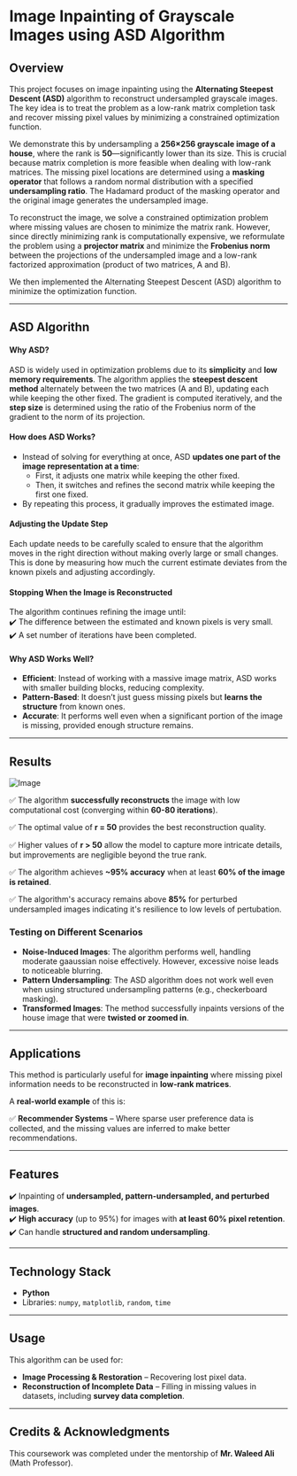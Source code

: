 # **Image Inpainting of Grayscale Images using ASD Algorithm**  

## **Overview**  
This project focuses on image inpainting using the **Alternating Steepest Descent (ASD)** algorithm to reconstruct undersampled grayscale images. The key idea is to treat the problem as a low-rank matrix completion task and recover missing pixel values by minimizing a constrained optimization function.  

We demonstrate this by undersampling a **256×256 grayscale image of a house**, where the rank is **50**—significantly lower than its size. This is crucial because matrix completion is more feasible when dealing with low-rank matrices. The missing pixel locations are determined using a **masking operator** that follows a random normal distribution with a specified **undersampling ratio**. The Hadamard product of the masking operator and the original image generates the undersampled image.  

To reconstruct the image, we solve a constrained optimization problem where missing values are chosen to minimize the matrix rank. However, since directly minimizing rank is computationally expensive, we reformulate the problem using a **projector matrix** and minimize the **Frobenius norm** between the projections of the undersampled image and a low-rank factorized approximation (product of two matrices, A and B).  

We then implemented the Alternating Steepest Descent (ASD) algorithm to minimize the optimization function. 

---
## **ASD Algorithn**


#### **Why ASD?**  
ASD is widely used in optimization problems due to its **simplicity** and **low memory requirements**. The algorithm applies the **steepest descent method** alternately between the two matrices (A and B), updating each while keeping the other fixed. The gradient is computed iteratively, and the **step size** is determined using the ratio of the Frobenius norm of the gradient to the norm of its projection.  


#### **How does ASD Works?**  
  
- Instead of solving for everything at once, ASD **updates one part of the image representation at a time**:  
  - First, it adjusts one matrix while keeping the other fixed.  
  - Then, it switches and refines the second matrix while keeping the first one fixed.  
- By repeating this process, it gradually improves the estimated image.

#### **Adjusting the Update Step**  

Each update needs to be carefully scaled to ensure that the algorithm moves in the right direction without making overly large or small changes. This is done by measuring how much the current estimate deviates from the known pixels and adjusting accordingly.


#### **Stopping When the Image is Reconstructed**  
The algorithm continues refining the image until:  
✔️ The difference between the estimated and known pixels is very small.  
✔️ A set number of iterations have been completed.  


#### **Why ASD Works Well?**  
- **Efficient**: Instead of working with a massive image matrix, ASD works with smaller building blocks, reducing complexity.  
- **Pattern-Based**: It doesn’t just guess missing pixels but **learns the structure** from known ones.  
- **Accurate**: It performs well even when a significant portion of the image is missing, provided enough structure remains.  

---

## **Results**

![Image](https://github.com/user-attachments/assets/b0e4bf45-b7e1-4495-a11f-850bdc88562f)

✅ The algorithm **successfully reconstructs** the image with low computational cost (converging within **60-80 iterations**).

✅ The optimal value of **r = 50** provides the best reconstruction quality. 

✅ Higher values of **r > 50** allow the model to capture more intricate details, but improvements are negligible beyond the true rank.  

✅ The algorithm achieves **~95% accuracy** when at least **60% of the image is retained**.  

✅ The algorithm's accuracy remains above **85%** for perturbed undersampled images indicating it's resilience to low levels of pertubation.

### **Testing on Different Scenarios**  

- **Noise-Induced Images**: The algorithm performs well, handling moderate gaaussian noise effectively. However, excessive noise leads to noticeable blurring.  
- **Pattern Undersampling**: The ASD algorithm does not work well even when using structured undersampling patterns (e.g., checkerboard masking).  
- **Transformed Images**: The method successfully inpaints versions of the house image that were **twisted or zoomed in**.  

---

## **Applications**  

This method is particularly useful for **image inpainting** where missing pixel information needs to be reconstructed in **low-rank matrices**.  

A **real-world example** of this is: 

✅ **Recommender Systems** – Where sparse user preference data is collected, and the missing values are inferred to make better recommendations.  

---

## **Features**  
✔️ Inpainting of **undersampled, pattern-undersampled, and perturbed images**.  
✔️ **High accuracy** (up to 95%) for images with **at least 60% pixel retention**.  
✔️ Can handle **structured and random undersampling**.  

---

## **Technology Stack**  
- **Python**  
- Libraries: `numpy`, `matplotlib`, `random`, `time`  

---

## **Usage**  
This algorithm can be used for:  
- **Image Processing & Restoration** – Recovering lost pixel data.  
- **Reconstruction of Incomplete Data** – Filling in missing values in datasets, including **survey data completion**.  

---

## **Credits & Acknowledgments**  
This coursework was completed under the mentorship of **Mr. Waleed Ali** (Math Professor).  
